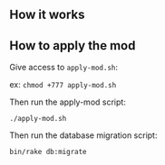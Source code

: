 ## How it works



## How to apply the mod

Give access to `apply-mod.sh`:

ex:
`chmod +777 apply-mod.sh`

Then run the apply-mod script:

`./apply-mod.sh`

Then run the database migration script:

`bin/rake db:migrate`